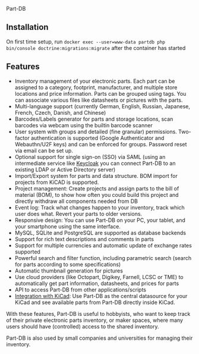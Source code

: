 Part-DB

## Installation

On first time setup, run `docker exec --user=www-data partdb php bin/console doctrine:migrations:migrate` after the container has started

## Features

* Inventory management of your electronic parts. Each part can be assigned to a category, footprint, manufacturer,
  and multiple store locations and price information. Parts can be grouped using tags. You can associate various files
  like datasheets or pictures with the parts.
* Multi-language support (currently German, English, Russian, Japanese, French, Czech, Danish, and Chinese)
* Barcodes/Labels generator for parts and storage locations, scan barcodes via webcam using the builtin barcode scanner
* User system with groups and detailed (fine granular) permissions.
  Two-factor authentication is supported (Google Authenticator and Webauthn/U2F keys) and can be enforced for groups.
  Password reset via email can be set up.
* Optional support for single sign-on (SSO) via SAML (using an intermediate service
  like [Keycloak](https://www.keycloak.org/) you can connect Part-DB to an existing LDAP or Active Directory server)
* Import/Export system for parts and data structure. BOM import for projects from KiCAD is supported.
* Project management: Create projects and assign parts to the bill of material (BOM), to show how often you could build
  this project and directly withdraw all components needed from DB
* Event log: Track what changes happen to your inventory, track which user does what. Revert your parts to older
  versions.
* Responsive design: You can use Part-DB on your PC, your tablet, and your smartphone using the same interface.
* MySQL, SQLite and PostgreSQL are supported as database backends
* Support for rich text descriptions and comments in parts
* Support for multiple currencies and automatic update of exchange rates supported
* Powerful search and filter function, including parametric search (search for parts according to some specifications)
* Automatic thumbnail generation for pictures
* Use cloud providers (like Octopart, Digikey, Farnell, LCSC or TME) to automatically get part information, datasheets, and
  prices for parts
* API to access Part-DB from other applications/scripts
* [Integration with KiCad](https://docs.part-db.de/usage/eda_integration.html): Use Part-DB as the central datasource for your
  KiCad and see available parts from Part-DB directly inside KiCad.

With these features, Part-DB is useful to hobbyists, who want to keep track of their private electronic parts inventory,
or maker spaces, where many users should have (controlled) access to the shared inventory.

Part-DB is also used by small companies and universities for managing their inventory.